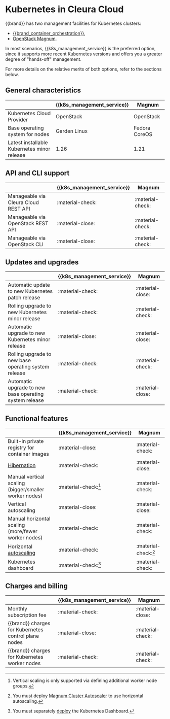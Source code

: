 # Kubernetes in Cleura Cloud

{{brand}} has two management facilities for Kubernetes clusters:

* [{{brand_container_orchestration}}](../../howto/kubernetes/gardener/index.md),
* [OpenStack Magnum](../../howto/kubernetes/magnum/index.md).

In most scenarios, {{k8s_management_service}} is the preferred option, since it supports more recent Kubernetes versions and offers you a greater degree of "hands-off" management.

For more details on the relative merits of both options, refer to the sections below.

## General characteristics
|                                                                 | {{k8s_management_service}}   | Magnum                                |
| -------------                                                   | ----------------             | ----------------                      |
| Kubernetes Cloud Provider                                       | OpenStack                    | OpenStack                             |
| Base operating system for nodes                                 | Garden Linux                 | Fedora CoreOS                         |
| Latest installable Kubernetes minor release                     | 1.26                         | 1.21                                  |


## API and CLI support
|                                                                 | {{k8s_management_service}}   | Magnum                                |
| -------------                                                   | ----------------             | ----------------                      |
| Manageable via Cleura Cloud REST API                            | :material-check:             | :material-check:                      |
| Manageable via OpenStack REST API                               | :material-close:             | :material-check:                      |
| Manageable via OpenStack CLI                                    | :material-close:             | :material-check:                      |

## Updates and upgrades
|                                                                 | {{k8s_management_service}}   | Magnum                                |
| -------------                                                   | ----------------             | ----------------                      |
| Automatic update to new Kubernetes patch release                | :material-check:             | :material-close:                      |
| Rolling upgrade to new Kubernetes minor release                 | :material-check:             | :material-check:                      |
| Automatic upgrade to new Kubernetes minor release               | :material-close:             | :material-close:                      |
| Rolling upgrade to new base operating system release            | :material-check:             | :material-check:                      |
| Automatic upgrade to new base operating system release          | :material-check:             | :material-close:                      |

## Functional features
|                                                       | {{k8s_management_service}}          | Magnum                                |
| -------------                                         | ----------------                    | ----------------                      |
| Built-in private registry for container images        | :material-close:                    | :material-check:                      |
| [Hibernation](gardener/hibernation.md)                | :material-check:                    | :material-close:                      |
| Manual vertical scaling (bigger/smaller worker nodes) | :material-check:[^vertical-scaling] | :material-check:                      |
| Vertical autoscaling                                  | :material-close:                    | :material-close:                      |
| Manual horizontal scaling (more/fewer worker nodes)   | :material-check:                    | :material-check:                      |
| Horizontal [autoscaling](gardener/autoscaling.md)     | :material-check:                    | :material-check:[^cluster-autoscaler] |
| Kubernetes dashboard                                  | :material-check:[^dashboard]        | :material-check:                      |

[^vertical-scaling]: Vertical scaling is only supported via defining additional worker node groups.

[^cluster-autoscaler]: You must deploy [Magnum Cluster Autoscaler](https://github.com/kubernetes/autoscaler/blob/master/cluster-autoscaler/cloudprovider/magnum/README.md) to use horizontal autoscaling.

[^dashboard]: You must separately [deploy](https://github.com/kubernetes/dashboard/#install) the Kubernetes Dashboard.

## Charges and billing
|                                                                 | {{k8s_management_service}}   | Magnum                                |
| -------------                                                   | ----------------             | ----------------                      |
| Monthly subscription fee                                        | :material-check:             | :material-close:                      |
| {{brand}} charges for Kubernetes control plane nodes            | :material-close:             | :material-check:                      |
| {{brand}} charges for Kubernetes worker nodes                   | :material-check:             | :material-check:                      |

